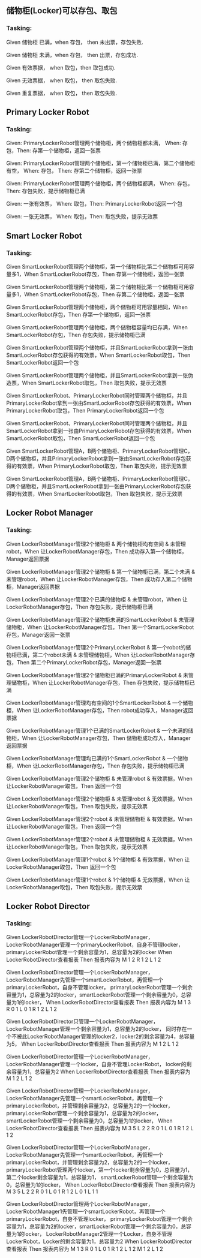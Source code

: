 ## 储物柜(Locker)可以存包、取包
### Tasking: 
Given 储物柜 已满，when 存包， then 未出票，存包失败.

Given 储物柜 未满，when 存包， then 出票，存包成功.

Given 有效票据， when 取包，then 取包成功.

Given 无效票据， when 取包， then 取包失败.

Given 重复票据， when 取包， then 取包失败.

## Primary Locker Robot
### Tasking: 
Given: PrimaryLockerRobot管理两个储物柜，两个储物柜都未满， When: 存包，Then: 存第一个储物柜，返回一张票

Given: PrimaryLockerRobot管理两个储物柜，第一个储物柜已满，第二个储物柜有空， When: 存包， Then: 存第二个储物柜，返回一张票

Given: PrimaryLockerRobot管理两个储物柜，两个储物柜都满， When: 存包， Then: 存包失败，提示储物柜已满

Given: 一张有效票， When: 取包，Then: PrimaryLockerRobot返回一个包

Given: 一张无效票， When: 取包，Then: 取包失败，提示无效票

## Smart Locker Robot
### Tasking: 
Given SmartLockerRobot管理两个储物柜，第一个储物柜比第二个储物柜可用容量多1，When SmartLockerRobot存包，Then 存第一个储物柜，返回一张票

Given SmartLockerRobot管理两个储物柜，第二个储物柜比第一个储物柜可用容量多1，When SmartLockerRobot存包，Then 存第二个储物柜，返回一张票

Given SmartLockerRobot管理两个储物柜，两个储物柜可用容量相同，When SmartLockerRobot存包，Then 存第一个储物柜，返回一张票

Given SmartLockerRobot管理两个储物柜，两个储物柜容量均已存满，When SmartLockerRobot存包，Then 存包失败，提示储物柜已满

Given SmartLockerRobot管理两个储物柜，并且SmartLockerRobot拿到一张由SmartLockerRobot存包获得的有效票，When SmartLockerRobot取包，Then SmartLockerRobot返回一个包

Given SmartLockerRobot管理两个储物柜，并且SmartLockerRobot拿到一张伪造票，When SmartLockerRobot取包，Then 取包失败，提示无效票

Given SmartLockerRobot、PrimaryLockerRobot同时管理两个储物柜，并且PrimaryLockerRobot拿到一张由SmartLockerRobot存包获得的有效票，When PrimaryLockerRobot取包，Then PrimaryLockerRobot返回一个包

Given SmartLockerRobot、PrimaryLockerRobot同时管理两个储物柜，并且SmartLockerRobot拿到一张由PrimaryLockerRobot存包获得的有效票，When SmartLockerRobot取包，Then SmartLockerRobot返回一个包

Given SmartLockerRobot管理A，B两个储物柜、PrimaryLockerRobot管理C，D两个储物柜，并且PrimaryLockerRobot拿到一张由SmartLockerRobot存包获得的有效票，When PrimaryLockerRobot取包，Then 取包失败，提示无效票

Given SmartLockerRobot管理A，B两个储物柜、PrimaryLockerRobot管理C，D两个储物柜，并且SmartLockerRobot拿到一张由PrimaryLockerRobot存包获得的有效票，When SmartLockerRobot取包，Then 取包失败，提示无效票

## Locker Robot Manager
### Tasking: 
Given LockerRobotManager管理2个储物柜 & 两个储物柜均有空间 & 未管理robot，When 让LockerRobotManager存包，Then 成功存入第一个储物柜，Manager返回票据

Given LockerRobotManager管理2个储物柜 & 第一个储物柜已满，第二个未满 & 未管理robot，When 让LockerRobotManager存包，Then 成功存入第二个储物柜，Manager返回票据

Given LockerRobotManager管理2个已满的储物柜 & 未管理robot，When 让LockerRobotManager存包，Then 存包失败，提示储物柜已满


Given LockerRobotManager管理2个储物柜未满的SmartLockerRobot & 未管理储物柜，When 让LockerRobotManager存包，Then 第一个SmartLockerRobot存包，Manager返回一张票

Given LockerRobotManager管理2个PrimaryLockerRobot & 第一个robot的储物柜已满，第二个robot未满 & 未管理储物柜，When 让LockerRobotManager存包，Then 第二个PrimaryLockerRobot存包，Manager返回一张票

Given LockerRobotManager管理2个储物柜已满的PrimaryLockerRobot & 未管理储物柜，When 让LockerRobotManager存包，Then 存包失败，提示储物柜已满


Given LockerRobotManager管理均有空间的1个SmartLockerRobot & 一个储物柜，When 让LockerRobotManager存包，Then robot成功存入，Manager返回票据

Given LockerRobotManager管理1个已满的SmartLockerRobot & 一个未满的储物柜，When 让LockerRobotManager存包，Then 储物柜成功存入，Manager返回票据

Given LockerRobotManager管理均已满的1个SmartLockerRobot & 一个储物柜，When 让LockerRobotManager存包，Then 存包失败，提示储物柜已满


Given LockerRobotManager管理2个储物柜 & 未管理robot & 有效票据，When 让LockerRobotManager取包，Then 返回一个包

Given LockerRobotManager管理2个储物柜 & 未管理robot & 无效票据，When 让LockerRobotManager取包，Then 取包失败，提示无效票

Given LockerRobotManager管理2个robot & 未管理储物柜 & 有效票据，When 让LockerRobotManager取包，Then 返回一个包

Given LockerRobotManager管理2个robot & 未管理储物柜 & 无效票据，When 让LockerRobotManager取包，Then 取包失败，提示无效票

Given LockerRobotManager管理1个robot & 1个储物柜 & 有效票据，When 让LockerRobotManager取包，Then 返回一个包

Given LockerRobotManager管理1个robot & 1个储物柜 & 无效票据，When 让LockerRobotManager取包，Then 取包失败，提示无效票

## Locker Robot Director
### Tasking:
Given LockerRobotDirector管理一个LockerRobotManager， LockerRobotManager管理一个primaryLockerRobot，自身不管理locker，
primaryLockerRobot管理一个剩余容量为1，总容量为2的locker
When LockerRobotDirector查看报表
Then 报表内容为
M 1 2
	R 1 2
		L 1 2

Given LockerRobotDirector管理一个LockerRobotManager，LockerRobotManager先管理一个smartLockerRobot，再管理一个primaryLockerRobot，自身不管理locker，
primaryLockerRobot管理一个剩余容量为1，总容量为2的locker，smartLockerRobot管理一个剩余容量为0，总容量为1的locker，
When LockerRobotDirector查看报表
Then 报表内容为
M 1 3
    R 0 1
	    L 0 1
	R 1 2
		L 1 2

Given LockerRobotDirector只管理一个LockerRobotManager，LockerRobotManager管理一个剩余容量为1，总容量为2的locker，
同时存在一个不被此LockerRobotManager管理的locker2，locker2的剩余容量为4，总容量为5，
When LockerRobotDirector查看报表
Then 报表内容为
M 1 2
	L 1 2

Given LockerRobotDirector管理一个LockerRobotManager， LockerRobotManager管理一个locker，自身不管理LockerRobot，
locker的剩余容量为1，总容量为2
When LockerRobotDirector查看报表
Then 报表内容为
M 1 2
	L 1 2

Given LockerRobotDirector管理一个LockerRobotManager， LockerRobotManager先管理一个smartLockerRobot，再管理一个primaryLockerRobot，并管理剩余容量为2，总容量为2的一个locker，
primaryLockerRobot管理一个剩余容量为1，总容量为2的locker，smartLockerRobot管理一个剩余容量为0，总容量为1的locker，
When LockerRobotDirector查看报表
Then 报表内容为
M 3 5
    L 2 2
    R 0 1
        L 0 1
	R 1 2
		L 1 2
		
Given LockerRobotDirector管理一个LockerRobotManager， LockerRobotManager先管理一个smartLockerRobot，再管理一个primaryLockerRobot，并管理剩余容量为2，总容量为2的一个locker，
primaryLockerRobot管理两个locker，第一个locker剩余容量为0，总容量为1，第二个locker剩余容量为1，总容量为1，
smartLockerRobot管理一个剩余容量为0，总容量为1的locker，
When LockerRobotDirector查看报表
Then 报表内容为
M 3 5
    L 2 2
    R 0 1
        L 0 1
	R 1 2
		L 0 1
		L 1 1

Given LockerRobotDirector管理两个LockerRobotManager，
LockerRobotManager1先管理一个smartLockerRobot，再管理一个primaryLockerRobot，自身不管理locker，
primaryLockerRobot管理一个剩余容量为1，总容量为2的locker，smartLockerRobot管理一个剩余容量为0，总容量为1的locker，
LockerRobotManager2管理一个Locker，自身不管理LockerRobot，Locker的剩余容量为1，总容量为2
When LockerRobotDirector查看报表
Then 报表内容为
M 1 3
    R 0 1
	    L 0 1
	R 1 2
		L 1 2
M 1 2
    L 1 2

